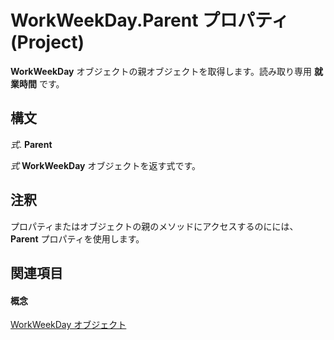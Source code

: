 
# WorkWeekDay.Parent プロパティ (Project)

 **WorkWeekDay** オブジェクトの親オブジェクトを取得します。読み取り専用 **就業時間** です。


## 構文

 _式_. **Parent**

 _式_ **WorkWeekDay** オブジェクトを返す式です。


## 注釈

プロパティまたはオブジェクトの親のメソッドにアクセスするのにには、  **Parent** プロパティを使用します。


## 関連項目


#### 概念


[WorkWeekDay オブジェクト](b6cbbe5f-11de-de90-e0cc-82bc2027acf5.md)